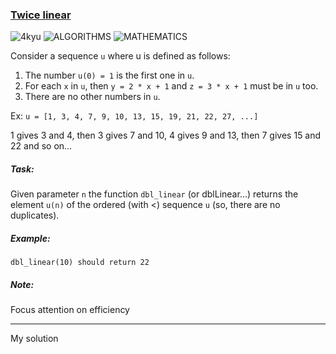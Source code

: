 ### [Twice linear](https://www.codewars.com/kata/5672682212c8ecf83e000050/php)
![4kyu](https://img.shields.io/badge/4kyu-yellow)
![ALGORITHMS](https://img.shields.io/badge/ALGORITHMS-grey)
![MATHEMATICS](https://img.shields.io/badge/MATHEMATICS-grey)

Consider a sequence `u` where u is defined as follows:
1. The number `u(0) = 1` is the first one in `u`.
2. For each `x` in `u`, then `y = 2 * x + 1` and `z = 3 * x + 1` must be in `u` too.
3. There are no other numbers in `u`.

Ex: `u = [1, 3, 4, 7, 9, 10, 13, 15, 19, 21, 22, 27, ...]`

1 gives 3 and 4, then 3 gives 7 and 10, 4 gives 9 and 13, then 7 gives 15 and 22 and so on...

##### Task:
Given parameter `n` the function `dbl_linear` (or dblLinear...) returns the element `u(n)` 
of the ordered (with <) sequence `u` (so, there are no duplicates).

##### Example:
`dbl_linear(10) should return 22`

#####   Note:
Focus attention on efficiency

---

My solution
